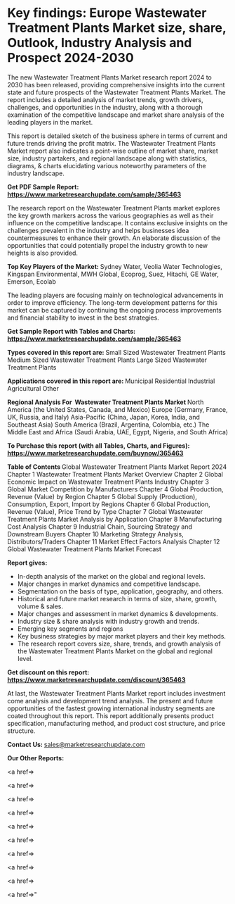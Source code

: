 # Key findings: Europe Wastewater Treatment Plants Market size, share, Outlook, Industry Analysis and Prospect 2024-2030

The new Wastewater Treatment Plants Market research report 2024 to 2030 has been released, providing comprehensive insights into the current state and future prospects of the Wastewater Treatment Plants Market. The report includes a detailed analysis of market trends, growth drivers, challenges, and opportunities in the industry, along with a thorough examination of the competitive landscape and market share analysis of the leading players in the market.

This report is detailed sketch of the business sphere in terms of current and future trends driving the profit matrix. The Wastewater Treatment Plants Market report also indicates a point-wise outline of market share, market size, industry partakers, and regional landscape along with statistics, diagrams, &amp; charts elucidating various noteworthy parameters of the industry landscape.

<strong><b>Get PDF Sample Report: <a href=https://www.marketresearchupdate.com/sample/365463>https://www.marketresearchupdate.com/sample/365463</a></b></strong>

The research report on the Wastewater Treatment Plants market explores the key growth markers across the various geographies as well as their influence on the competitive landscape. It contains exclusive insights on the challenges prevalent in the industry and helps businesses idea countermeasures to enhance their growth. An elaborate discussion of the opportunities that could potentially propel the industry growth to new heights is also provided.

<strong><b>Top Key Players of the Market:
</b></strong>Sydney Water, Veolia Water Technologies, Kingspan Environmental, MWH Global, Ecoprog, Suez, Hitachi, GE Water, Emerson, Ecolab<strong><b>
</b></strong>

The leading players are focusing mainly on technological advancements in order to improve efficiency. The long-term development patterns for this market can be captured by continuing the ongoing process improvements and financial stability to invest in the best strategies.

<strong><b>Get Sample Report with Tables and Charts: <a href=https://www.marketresearchupdate.com/sample/365463>https://www.marketresearchupdate.com/sample/365463</a></b></strong>

<strong><b>Types covered in this report are:
</b></strong>Small Sized Wastewater Treatment Plants
Medium Sized Wastewater Treatment Plants
Large Sized Wastewater Treatment Plants<strong><b>
</b></strong>

<strong><b>Applications covered in this report are:
</b></strong>Municipal
Residential
Industrial
Agricultural
Other<strong><b>
</b></strong>

<strong><b>Regional Analysis For  Wastewater Treatment Plants Market</b></strong><strong><b>
</b></strong>North America (the United States, Canada, and Mexico)
Europe (Germany, France, UK, Russia, and Italy)
Asia-Pacific (China, Japan, Korea, India, and Southeast Asia)
South America (Brazil, Argentina, Colombia, etc.)
The Middle East and Africa (Saudi Arabia, UAE, Egypt, Nigeria, and South Africa)

<strong><b>To Purchase this report (with all Tables, Charts, and Figures): <a href=https://www.marketresearchupdate.com/buynow/365463>https://www.marketresearchupdate.com/buynow/365463</a></b></strong>

<strong><b>Table of Contents</b></strong><strong><b>
</b></strong>Global Wastewater Treatment Plants Market Report 2024
Chapter 1 Wastewater Treatment Plants Market Overview
Chapter 2 Global Economic Impact on Wastewater Treatment Plants Industry
Chapter 3 Global Market Competition by Manufacturers
Chapter 4 Global Production, Revenue (Value) by Region
Chapter 5 Global Supply (Production), Consumption, Export, Import by Regions
Chapter 6 Global Production, Revenue (Value), Price Trend by Type
Chapter 7 Global Wastewater Treatment Plants Market Analysis by Application
Chapter 8 Manufacturing Cost Analysis
Chapter 9 Industrial Chain, Sourcing Strategy and Downstream Buyers
Chapter 10 Marketing Strategy Analysis, Distributors/Traders
Chapter 11 Market Effect Factors Analysis
Chapter 12 Global Wastewater Treatment Plants Market Forecast

<strong><b>Report gives:</b></strong>

- In-depth analysis of the market on the global and regional levels.
- Major changes in market dynamics and competitive landscape.
- Segmentation on the basis of type, application, geography, and others.
- Historical and future market research in terms of size, share, growth, volume &amp; sales.
- Major changes and assessment in market dynamics &amp; developments.
- Industry size &amp; share analysis with industry growth and trends.
- Emerging key segments and regions
- Key business strategies by major market players and their key methods.
- The research report covers size, share, trends, and growth analysis of the Wastewater Treatment Plants Market on the global and regional level.

<strong><b>Get discount on this report: <a href=https://www.marketresearchupdate.com/discount/365463>https://www.marketresearchupdate.com/discount/365463</a></b></strong>

At last, the Wastewater Treatment Plants Market report includes investment come analysis and development trend analysis. The present and future opportunities of the fastest growing international industry segments are coated throughout this report. This report additionally presents product specification, manufacturing method, and product cost structure, and price structure.

<strong><b>Contact Us:
</b></strong>sales@marketresearchupdate.com

<strong>Our Other Reports:</strong>

<a href=></a>

<a href=></a>

<a href=></a>

<a href=></a>

<a href=></a>

<a href=></a>

<a href=></a>

<a href=></a>

<a href=></a>

<a href=></a>"
